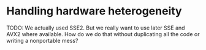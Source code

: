 # Handling hardware heterogeneity

TODO: We actually used SSE2. But we really want to use later SSE and AVX2 where
      available. How do we do that without duplicating all the code or writing
      a nonportable mess?
